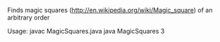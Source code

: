 Finds magic squares (http://en.wikipedia.org/wiki/Magic_square) of an arbitrary order

Usage:
javac MagicSquares.java
java MagicSquares 3
